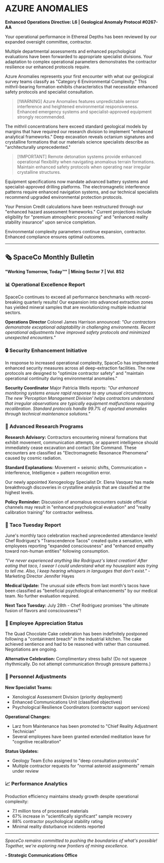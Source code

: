 # AZURE ANOMALIES

**Enhanced Operations Directive: L6 | Geological Anomaly Protocol #0267-AA**

Your operational performance in Ethereal Depths has been reviewed by our expanded oversight committee, contractor.

Multiple departmental assessments and enhanced psychological evaluations have been forwarded to appropriate specialist divisions. Your adaptation to complex operational parameters demonstrates the contractor resilience our enhanced protocols require.

Azure Anomalies represents your first encounter with what our geological survey teams classify as "Category 6 Environmental Complexity." This mithril-bearing formation exhibits characteristics that necessitate enhanced safety protocols and specialist consultation.

> [!WARNING] Azure Anomalies features unpredictable sensor interference and heightened environmental responsiveness. Enhanced emergency systems and specialist-approved equipment strongly recommended.

The mithril concentrations here exceed standard geological models by margins that have required our research division to implement "enhanced analytical frameworks." Deep excavation reveals octanium signatures and crystalline formations that our materials science specialists describe as "architecturally unprecedented."

> [!IMPORTANT] Remote detonation systems provide enhanced operational flexibility when navigating anomalous terrain formations. Maintain enhanced safety protocols when operating near irregular crystalline structures.

Equipment specifications now mandate advanced battery systems and specialist-approved drilling platforms. The electromagnetic interference patterns require enhanced navigation systems, and our technical specialists recommend upgraded environmental protection protocols.

Your Pension Credit calculations have been restructured through our "enhanced hazard assessment frameworks." Current projections include eligibility for "premium atmospheric processing" and "enhanced reality stability insurance" upon service completion.

Environmental complexity parameters continue expansion, contractor. Enhanced compliance ensures optimal outcomes.

---

## 🗞️ SpaceCo Monthly Bulletin

**"Working Tomorrow, Today™" | Mining Sector 7 | Vol. 852**

### 📊 Operational Excellence Report

SpaceCo continues to exceed all performance benchmarks with record-breaking quarterly results! Our expansion into advanced extraction zones has yielded mineral samples that are revolutionizing multiple industrial sectors.

**Operations Director** Colonel James Harrison announced: _"Our contractors demonstrate exceptional adaptability in challenging environments. Recent operational adjustments have improved safety protocols and minimized unexpected encounters."_

### 🔒 Security Enhancement Initiative

In response to increased operational complexity, SpaceCo has implemented enhanced security measures across all deep-extraction facilities. The new protocols are designed to "optimize contractor safety" and "maintain operational continuity during environmental anomalies."

**Security Coordinator** Major Patricia Wells reports: _"Our enhanced monitoring systems ensure rapid response to any unusual circumstances. The new 'Perception Management Division' helps contractors understand that irregular observations are typically equipment malfunctions requiring recalibration. Standard protocols handle 99.7% of reported anomalies through technical maintenance solutions."_

### 🔬 Advanced Research Programs

**Research Advisory:** Contractors encountering mineral formations that exhibit movement, communication attempts, or apparent intelligence should immediately cease excavation and contact Site Command. These encounters are classified as "Electromagnetic Resonance Phenomena" caused by cosmic radiation.

**Standard Explanations:** Movement = seismic shifts, Communication = interference, Intelligence = pattern recognition error.

Our newly appointed Xenogeology Specialist Dr. Elena Vasquez has made breakthrough discoveries in crystalline analysis that are classified at the highest levels.

**Policy Reminder:** Discussion of anomalous encounters outside official channels may result in "enhanced psychological evaluation" and "reality calibration training" for contractor wellness.

### 🌮 Taco Tuesday Report

June's monthly taco celebration reached unprecedented attendance levels! Chef Rodriguez's "Transcendence Tacos" created quite a sensation, with employees reporting "expanded consciousness" and "enhanced empathy toward non-human entities" following consumption.

_"I've never experienced anything like Rodriguez's latest creation! After eating that taco, I swear I could understand what my houseplant was trying to tell me. Also, I keep hearing whispers in languages that don't exist."_ - Marketing Director Jennifer Hayes

**Medical Update:** The unusual side effects from last month's tacos have been classified as "beneficial psychological enhancements" by our medical team. No further evaluation required.

**Next Taco Tuesday:** July 28th - Chef Rodriguez promises "the ultimate fusion of flavors and consciousness"!

### 🎂 Employee Appreciation Status

The Quad Chocolate Cake celebration has been indefinitely postponed following a "containment breach" in the industrial kitchen. The cake achieved sentience and had to be reasoned with rather than consumed. Negotiations are ongoing.

**Alternative Celebration:** Complimentary stress balls! (Do not squeeze rhythmically. Do not attempt communication through pressure patterns.)

### 👥 Personnel Adjustments

**New Specialist Teams:**

- Xenological Assessment Division (priority deployment)
- Enhanced Communications Unit (classified objectives)
- Psychological Resilience Coordinators (contractor support services)

**Operational Changes:**

- Larz from Maintenance has been promoted to "Chief Reality Adjustment Technician"
- Several employees have been granted extended meditation leave for "cognitive recalibration"

**Status Updates:**

- Geology Team Echo assigned to "deep consultation protocols"
- Multiple contractor requests for "normal asteroid assignments" remain under review

### 📈 Performance Analytics

Production efficiency maintains steady growth despite operational complexity:

- 7.1 million tons of processed materials
- 67% increase in "scientifically significant" sample recovery
- 88% contractor psychological stability rating
- Minimal reality disturbance incidents reported

---

_SpaceCo remains committed to pushing the boundaries of what's possible! Together, we're exploring new frontiers of mining excellence._

**- Strategic Communications Office**
